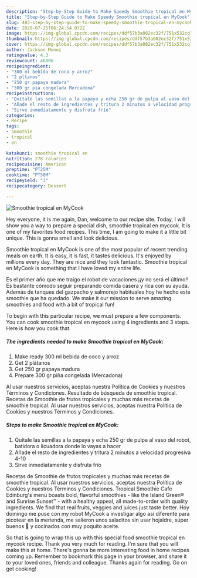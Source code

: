```yaml
---
description: "Step-by-Step Guide to Make Speedy Smoothie tropical en MyCook"
title: "Step-by-Step Guide to Make Speedy Smoothie tropical en MyCook"
slug: 403-step-by-step-guide-to-make-speedy-smoothie-tropical-en-mycook
date: 2020-07-25T06:24:54.072Z
image: https://img-global.cpcdn.com/recipes/ddf57b3a082ec32f/751x532cq70/smoothie-tropical-en-mycook-foto-principal.jpg
thumbnail: https://img-global.cpcdn.com/recipes/ddf57b3a082ec32f/751x532cq70/smoothie-tropical-en-mycook-foto-principal.jpg
cover: https://img-global.cpcdn.com/recipes/ddf57b3a082ec32f/751x532cq70/smoothie-tropical-en-mycook-foto-principal.jpg
author: Jackson Munoz
ratingvalue: 4.3
reviewcount: 46806
recipeingredient:
- "300 ml bebida de coco y arroz"
- "2 pltanos"
- "250 gr papaya madura"
- "300 gr pia congelada Mercadona"
recipeinstructions:
- "Quítale las semillas a la papaya y echa 250 gr de pulpa al vaso del robot, batidora o licuadora donde lo vayas a hacer"
- "Añade el resto de ingredientes y tritura 2 minutos a velocidad progresiva 4-10"
- "Sirve inmediatamente y disfruta frío"
categories:
- Recipe
tags:
- smoothie
- tropical
- en

katakunci: smoothie tropical en 
nutrition: 278 calories
recipecuisine: American
preptime: "PT25M"
cooktime: "PT50M"
recipeyield: "3"
recipecategory: Dessert

---
```



![Smoothie tropical en MyCook](https://img-global.cpcdn.com/recipes/ddf57b3a082ec32f/751x532cq70/smoothie-tropical-en-mycook-foto-principal.jpg)

Hey everyone, it is me again, Dan, welcome to our recipe site. Today, I will show you a way to prepare a special dish, smoothie tropical en mycook. It is one of my favorites food recipes. This time, I am going to make it a little bit unique. This is gonna smell and look delicious.

Smoothie tropical en MyCook is one of the most popular of recent trending meals on earth. It is easy, it is fast, it tastes delicious. It's enjoyed by millions every day. They are nice and they look fantastic. Smoothie tropical en MyCook is something that I have loved my entire life.

Es el primer año que me traigo el robot de vacaciones ¡¡y no será el último!! Es bastante cómodo seguir preparando comida casera y rica con su ayuda. Además de tanques del gazpacho y salmorejo habituales hoy he hecho este smoothie que ha quedado. We make it our mission to serve amazing smoothies and food with a bit of tropical fun!


To begin with this particular recipe, we must prepare a few components. You can cook smoothie tropical en mycook using 4 ingredients and 3 steps. Here is how you cook that.

<!--inarticleads1-->

##### The ingredients needed to make Smoothie tropical en MyCook:

1. Make ready 300 ml bebida de coco y arroz
1. Get 2 plátanos
1. Get 250 gr papaya madura
1. Prepare 300 gr piña congelada (Mercadona)


Al usar nuestros servicios, aceptas nuestra Política de Cookies y nuestros Términos y Condiciones. Resultado de búsqueda de smoothie tropical. Recetas de Smoothie de frutos tropicales y muchas más recetas de smoothie tropical. Al usar nuestros servicios, aceptas nuestra Política de Cookies y nuestros Términos y Condiciones. 

<!--inarticleads2-->

##### Steps to make Smoothie tropical en MyCook:

1. Quítale las semillas a la papaya y echa 250 gr de pulpa al vaso del robot, batidora o licuadora donde lo vayas a hacer
1. Añade el resto de ingredientes y tritura 2 minutos a velocidad progresiva 4-10
1. Sirve inmediatamente y disfruta frío


Recetas de Smoothie de frutos tropicales y muchas más recetas de smoothie tropical. Al usar nuestros servicios, aceptas nuestra Política de Cookies y nuestros Términos y Condiciones. Tropical Smoothie Cafe Edinburg&#39;s menu boasts bold, flavorful smoothies - like the Island Green® and Sunrise Sunset™ - with a healthy appeal, all made-to-order with quality ingredients. We find that real fruits, veggies and juices just taste better. Hoy domingo me puse con my robot MyCook a investigar algo así diferente para picotear en la merienda, me salieron unos saladitos sin usar hojaldre, súper buenos 🤤 y cocinados con muy poquito aceite. 

So that is going to wrap this up with this special food smoothie tropical en mycook recipe. Thank you very much for reading. I'm sure that you will make this at home. There's gonna be more interesting food in home recipes coming up. Remember to bookmark this page in your browser, and share it to your loved ones, friends and colleague. Thanks again for reading. Go on get cooking!
